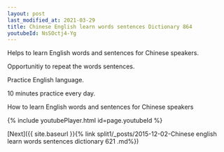 ```yaml
---
layout: post
last_modified_at: 2021-03-29
title: Chinese English learn words sentences Dictionary 864 
youtubeId: NsSOctj4-Yg
---
```

 
 
Helps to learn English words and sentences for Chinese speakers.

Opportunitiy to repeat the words sentences. 

Practice English language. 
 
10 minutes practice every day. 
 
How to learn English words and sentences for Chinese speakers 
 
{% include youtubePlayer.html id=page.youtubeId %}
 
 
[Next]({{ site.baseurl }}{% link  split1/_posts/2015-12-02-Chinese english learn words sentences dictionary 621 .md%})
 

